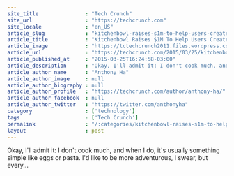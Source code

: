 ```yaml
---
site_title               : "Tech Crunch"
site_url                 : "https://techcrunch.com"
site_locale              : "en_US"
article_slug             : "kitchenbowl-raises-s1m-to-help-users-create-easy-to-follow-gif-heavy-recipes"
article_title            : "Kitchenbowl Raises $1M To Help Users Create Easy-To-Follow, GIF-Heavy Recipes"
article_image            : "https://tctechcrunch2011.files.wordpress.com/2015/03/kitchenbowl1.jpg?w=764&h=400&crop=1"
article_url              : "https://techcrunch.com/2015/03/25/kitchenbowl-seed-funding/"
article_published_at     : "2015-03-25T16:24:58-03:00"
article_description      : "Okay, I'll admit it: I don't cook much, and when I do, it's usually something simple like eggs or pasta. I'd like to be more adventurous, I swear, but every..."
article_author_name      : "Anthony Ha"
article_author_image     : null
article_author_biography : null
article_author_profile   : "https://techcrunch.com/author/anthony-ha/"
article_author_facebook  : null
article_author_twitter   : "https://twitter.com/anthonyha"
category                 : ['technology']
tags                     : ['Tech Crunch']
permalink                : "/:categories/kitchenbowl-raises-s1m-to-help-users-create-easy-to-follow-gif-heavy-recipes/"
layout                   : post
---
```


Okay, I'll admit it: I don't cook much, and when I do, it's usually something simple like eggs or pasta. I'd like to be more adventurous, I swear, but every...
